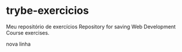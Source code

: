 # trybe-exercicios
Meu repositório de exercícios
Repository for saving Web Development Course exercises.

nova linha
